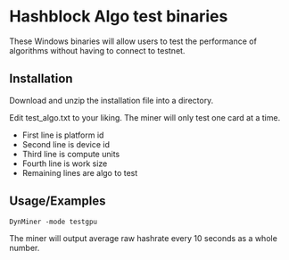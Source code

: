 
# Hashblock Algo test binaries

These Windows binaries will allow users to test the performance of algorithms without having to connect to testnet.




## Installation

Download and unzip the installation file into a directory.

Edit test_algo.txt to your liking.  The miner will only test one card at a time.

- First line is platform id
- Second line is device id
- Third line is compute units
- Fourth line is work size
- Remaining lines are algo to test


## Usage/Examples

```
DynMiner -mode testgpu
```
The miner will output average raw hashrate every 10 seconds as a whole number.

